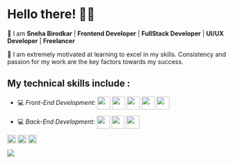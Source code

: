 # Hello there! 👋🏻

📌 I am **Sneha Birodkar** | **Frontend Developer** | **FullStack Developer** | **UI/UX Developer** | **Freelancer**

📌 I am extremely motivated at learning to excel in my skills. Consistency and passion for my work are the key factors towards my success.


## My technical skills include :


 - 💻 *Front-End Development:* <img align="center" height="30" src="https://img.icons8.com/color/144/000000/html-5.png"/> <img align="center" height="30" src="https://img.icons8.com/color/144/000000/css3.png"/> <img align="center" height="30" src="https://img.icons8.com/color/144/000000/javascript.png"/> <img align="center" height="30" src="https://img.icons8.com/ultraviolet/480/000000/react.png"/> <img align="center" height="30" src="https://img.icons8.com/color/48/000000/typescript.png" />

 - 💻 *Back-End Development:*  <img align="center" height="30" src="https://user-images.githubusercontent.com/69760792/121766706-a67ec180-cb71-11eb-923d-69fc323bafa4.png"/>  <img align="center" height="30" src="https://img.icons8.com/color/48/000000/mongodb.png"/> <img align="center" height="30" src="https://img.icons8.com/color/48/000000/php.png"/>


[<img align="center" height="20" src="https://img.icons8.com/color/48/000000/hot-article.png">](https://hashnode.com/@snehabirodkar)
[<img align="center" height="20" src="https://img.icons8.com/color/144/000000/linkedin.png">](https://www.linkedin.com/in/snehabirodkar/)
[<img align="center" height="20" src="https://img.icons8.com/fluent/144/000000/twitter.png">](https://twitter.com/SnehaBirodkar)

![](https://visitor-badge.glitch.me/badge?page_id=snehabirodkar.snehabirodkar)

